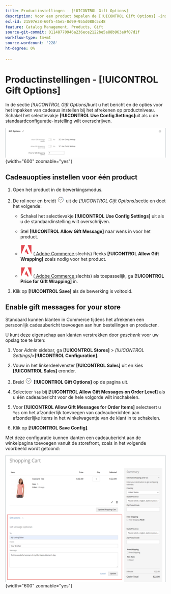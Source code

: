 ```yaml
---
title: Productinstellingen - [!UICONTROL Gift Options]
description: Voor een product bepalen de [!UICONTROL Gift Options] -instellingen of een cadeaubericht kan worden opgenomen of of er tijdens het afrekenen opties voor het inpakken van cadeaus beschikbaar zijn.
exl-id: 21597e38-60f5-45e5-8d99-955d088c5c48
feature: Catalog Management, Products, Gift
source-git-commit: 01148770946a236ece2122be5a88b963a0f07d1f
workflow-type: tm+mt
source-wordcount: '228'
ht-degree: 0%

---
```


# Productinstellingen - [!UICONTROL Gift Options]

In de sectie _[!UICONTROL Gift Options]_&#x200B;kunt u het bericht en de opties voor het inpakken van cadeaus instellen bij het afrekenen op productniveau. Schakel het selectievakje **[!UICONTROL Use Config Settings]**&#x200B;uit als u de standaardconfiguratie-instelling wilt overschrijven.

![ Cadeauopties ](./assets/product-gift-options-ee.png){width="600" zoomable="yes"}

## Cadeauopties instellen voor één product

1. Open het product in de bewerkingsmodus.

1. De rol neer en breidt ![ selecteur van de Uitbreiding ](../assets/icon-display-expand.png) uit de _[!UICONTROL Gift Options]_&#x200B;sectie en doet het volgende:

   - Schakel het selectievakje **[!UICONTROL Use Config Settings]** uit als u de standaardinstelling wilt overschrijven.

   - Stel **[!UICONTROL Allow Gift Message]** naar wens in voor het product.

   - ![ Adobe Commerce ](../assets/adobe-logo.svg) ([ Adobe Commerce ](../landing/home.md#product-editions) slechts) Reeks **[!UICONTROL Allow Gift Wrapping]** zoals nodig voor het product.

   - ![ Adobe Commerce ](../assets/adobe-logo.svg) ([ Adobe Commerce ](../landing/home.md#product-editions) slechts) als toepasselijk, ga **[!UICONTROL Price for Gift Wrapping]** in.

1. Klik op **[!UICONTROL Save]** als de bewerking is voltooid.

## Enable gift messages for your store

Standaard kunnen klanten in Commerce tijdens het afrekenen een persoonlijk cadeaubericht toevoegen aan hun bestellingen en producten.

U kunt deze eigenschap aan klanten verstrekken door _geschenk_ voor uw opslag toe te laten:

1. Voor _Admin_ sidebar, ga **[!UICONTROL Stores]** > _[!UICONTROL Settings]_>**[!UICONTROL Configuration]**.

1. Vouw in het linkerdeelvenster **[!UICONTROL Sales]** uit en kies **[!UICONTROL Sales]** eronder.

1. Breid ![ selecteur van de Uitbreiding ](../assets/icon-display-expand.png) **[!UICONTROL Gift Options]** op de pagina uit.

1. Selecteer `Yes` bij **[!UICONTROL Allow Gift Messages on Order Level]** als u één cadeaubericht voor de hele volgorde wilt inschakelen.

1. Voor **[!UICONTROL Allow Gift Messages for Order Items]** selecteert u `Yes` om het afzonderlijk toevoegen van cadeauberichten aan afzonderlijke items in het winkelwagentje van de klant in te schakelen.

1. Klik op **[!UICONTROL Save Config]**.

Met deze configuratie kunnen klanten een cadeaubericht aan de winkelpagina toevoegen vanuit de storefront, zoals in het volgende voorbeeld wordt getoond:

![ Bericht van het Cadeautje ](./assets/gift-message.png){width="600" zoomable="yes"}

